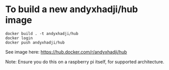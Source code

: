 To build a new andyxhadji/hub image
===================================

```
docker build . -t andyxhadji/hub
docker login
docker push andyxhadji/hub
```

See image here: https://hub.docker.com/r/andyxhadji/hub

Note: Ensure you do this on a raspberry pi itself, for supported architecture.
